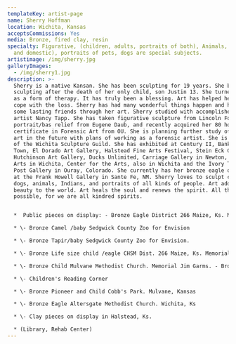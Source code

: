 ```yaml
---
templateKey: artist-page
name: Sherry Hoffman
location: Wichita, Kansas
acceptsCommissions: Yes
media: Bronze, fired clay, resin
specialty: Figurative, (children, adults, portraits of both), Animals, (wildlife
  and domestic), portraits of pets, dogs are special subjects.
artistimage: /img/sherry.jpg
galleryImages:
  - /img/sherry1.jpg
description: >-
  Sherry is a native Kansan. She has been sculpting for 19 years. She began
  sculpting after the death of her only child, son Justin 13. She turned to art
  as a form of therapy. It has truly been a blessing. Art has helped her heart
  cope with the loss. Sherry has had many wonderful things happen and has made
  some lasting friends through her art. Sherry studied with accomplished local
  artist Nancy Tapp. She has taken figurative sculpture from Lincoln Fox,
  portrait/bas relief from Eugene Daub, and recently acquired her 80 hour
  certificate in Forensic Art from OU. She is planning further study of forensic
  art in the future with plans of working as a forensic artist. She is a member
  of the Wichita Sculpture Guild. She has exhibited at Century II, Bank IV, Old
  Town, El Dorado Art Gallery, Halstead Fine Arts Festival, Stein Eck Gallery,
  Hutchinson Art Gallery, Ducks Unlimited, Carriage Gallery in Newton, Ks, City
  Arts in Wichita, Center for the Arts, also in Wichita and the Ivory Trading
  Post Gallery in Ouray, Colorado. She currently has her bronze eagle on display
  at the Frank Howell Gallery in Sante Fe, NM. Sherry loves to sculpt children,
  dogs, animals, Indians, and portraits of all kinds of people. Art adds so much
  beauty to the world. Art heals the soul and renews the spirit. All things seem
  possible, for we are all kindred spirits.


  *  Public pieces on display: - Bronze Eagle District 266 Maize, Ks. Memorial for Gene Pollman.

  * \- Bronze Camel /baby Sedgwick County Zoo for Envision 

  * \- Bronze Tapir/baby Sedgwick County Zoo for Envision. 

  * \- Bronze Life size child /eagle CHSM Dist. 266 Maize, Ks. Memorial for John Frazee. 

  * \- Bronze Child Mulvane Methodist Church. Memorial Jim Garms. - Bronze Child Goddard, Ks. Library 

  * \- Children's Reading Corner

  * \- Bronze Pioneer and Child Cobb's Park. Mulvane, Kansas 

  * \- Bronze Eagle Altersgate Methodist Church. Wichita, Ks 

  * \- Clay pieces on display in Halstead, Ks. 

  * (Library, Rehab Center)
---
```

